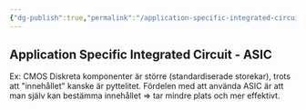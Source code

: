 ```yaml
---
{"dg-publish":true,"permalink":"/application-specific-integrated-circuit/","tags":["digitalteknik"]}
---
```



## Application Specific Integrated Circuit - ASIC
Ex: CMOS
Diskreta komponenter är större (standardiserade storekar), trots att "innehållet" kanske är pyttelitet. Fördelen med att använda ASIC är att man själv kan bestämma innehållet => tar mindre plats och mer effektivt.
